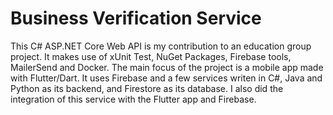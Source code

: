 # Business Verification Service
This C# ASP.NET Core Web API is my contribution to an education group project. It makes use of xUnit Test, NuGet Packages, Firebase tools, MailerSend and Docker.
The main focus of the project is a mobile app made with Flutter/Dart. It uses Firebase and a few services writen in C#, Java and Python as its backend, and Firestore as its database.
I also did the integration of this service with the Flutter app and Firebase.
